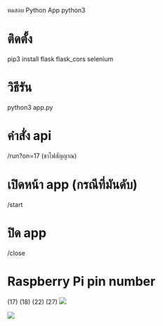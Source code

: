 ทดสอบ Python App
python3
# ติดตั้ง
pip3 install flask flask_cors selenium

# วิธีรัน  
python3 app.py

# คำสั่ง api
/run?on=17 (ขาไฟสัญญาณ)
# เปิดหน้า app (กรณีที่มันดับ)
/start
# ปิด app
/close

# Raspberry Pi pin number
(17)
(18)
(22)
(27)
<img src="https://miro.medium.com/v2/resize:fit:828/format:webp/0*m8yp9LASmibk4IVu.png">

<img src="https://miro.medium.com/v2/resize:fit:828/format:webp/0*j5wvpTn4VIDd5RsR.png">
